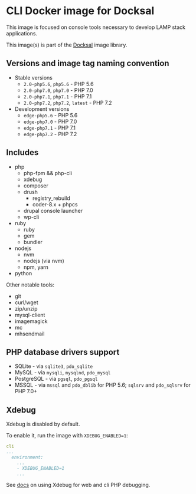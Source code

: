 # CLI Docker image for Docksal

This image is focused on console tools necessary to develop LAMP stack applications.

This image(s) is part of the [Docksal](http://docksal.io) image library.


## Versions and image tag naming convention

- Stable versions
  - `2.0-php5.6`, `php5.6` - PHP 5.6
  - `2.0-php7.0`, `php7.0` - PHP 7.0
  - `2.0-php7.1`, `php7.1` - PHP 7.1
  - `2.0-php7.2`, `php7.2`, `latest` - PHP 7.2
- Development versions
  - `edge-php5.6` - PHP 5.6
  - `edge-php7.0` - PHP 7.0
  - `edge-php7.1` - PHP 7.1
  - `edge-php7.2` - PHP 7.2


## Includes

- php
  - php-fpm && php-cli
  - xdebug
  - composer
  - drush
    - registry_rebuild
    - coder-8.x + phpcs
  - drupal console launcher
  - wp-cli
- ruby
  - ruby
  - gem
  - bundler
- nodejs
  - nvm
  - nodejs (via nvm)
  - npm, yarn
- python

Other notable tools:

- git
- curl/wget
- zip/unzip
- mysql-client
- imagemagick
- mc
- mhsendmail


## PHP database drivers support

- SQLite - via `sqlite3`, `pdo_sqlite`
- MySQL - via `mysqli`, `mysqlnd`, `pdo_mysql`
- PostgreSQL - via `pgsql`, `pdo_pgsql`
- MSSQL - via `mssql` and `pdo_dblib` for PHP 5.6; `sqlsrv` and `pdo_sqlsrv` for PHP 7.0+


## Xdebug

Xdebug is disabled by default.

To enable it, run the image with `XDEBUG_ENABLED=1`:

```yml
cli
...
  environment:
    ...
    - XDEBUG_ENABLED=1
    ...
```

See [docs](https://docs.docksal.io/en/master/tools/xdebug) on using Xdebug for web and cli PHP debugging.

